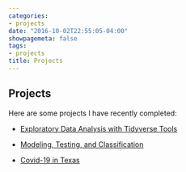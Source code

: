 ```yaml
---
categories:
- projects
date: "2016-10-02T22:55:05-04:00"
showpagemeta: false
tags:
- projects
title: Projects
---
```

## Projects 

Here are some projects I have recently completed:

- [Exploratory Data Analysis with Tidyverse Tools](/CBIO-Project1/)

- [Modeling, Testing, and Classification](/CBIO-Project2/)

- [Covid-19 in Texas](/SDS323_Project1/)